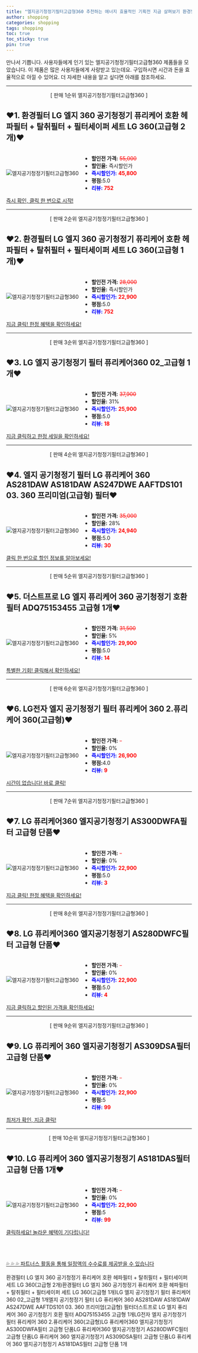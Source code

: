 ```yaml
---
title: "엘지공기청정기필터고급형360 추천하는 에너지 효율적인 기획전 지금 살펴보기 환경필터 LG 엘지 360 공기청정기"
author: shopping
categories: shopping
tags: shopping
toc: true
toc_sticky: true
pin: true
---
```

만나서 기쁩니다. 사용자들에게 인기 있는 엘지공기청정기필터고급형360 제품들을 모았습니다. 이 제품은 많은 사용자들에게 사랑받고 있는데요. 구입하시면 시간과 돈을 효율적으로 아낄 수 있어요. 더 자세한 내용을 알고 싶다면 아래를 참조하세요.

---
<p class="toplist" style="margin: 0 auto; display: block; width: fit-content;">[ 판매 1순위 엘지공기청정기필터고급형360 ]</p>

<h2><strong>❤️1. 환경필터 LG 엘지 360 공기청정기 퓨리케어 호환 헤파필터 + 탈취필터 + 필터세이퍼 세트 LG 360(고급형 2개)❤️</strong></h2>

<div style="display: flex; align-items: center;">
    <div style="flex: 0.4;">
        <img src="https://thumbnail9.coupangcdn.com/thumbnails/remote/230x230ex/image/vendor_inventory/db39/3135a37bcf177871499bede34b7e1b8ee3d117a841744667958844f211b6.jpg" alt="엘지공기청정기필터고급형360" style="max-width: 100%;">
    </div>
    <div style="flex: 0.6; margin-left: 10px;">
        <ul>
            <li><strong>할인전 가격:</strong> <del style="color: red;">55,000</del></li>
            <li><strong>할인율:</strong> 즉시할인가</li>
            <li><span style='color:blue'><strong>즉시할인가:</strong></span> <span style='color:red'><strong>45,800</strong></span></li>
            <li><strong>평점:</strong>5.0</li>
            <li><span style='color:blue'><strong>리뷰:</strong></span> <span style='color:red'><strong>752</strong></span></li>
        </ul>
    </div>
</div>
<div class="center">
    <a href="https://William4Davisa.github.io?lptag=AF9450613&subid=githubio&pageKey=7677932882&traceid=V0-153&itemId=20499935123&vendorItemId=87578174509" class="myButton">
        즉시 확인, 클릭 한 번으로 시작!
    </a>
</div>


---
<p class="toplist" style="margin: 0 auto; display: block; width: fit-content;">[ 판매 2순위 엘지공기청정기필터고급형360 ]</p>

<h2><strong>❤️2. 환경필터 LG 엘지 360 공기청정기 퓨리케어 호환 헤파필터 + 탈취필터 + 필터세이퍼 세트 LG 360(고급형 1개)❤️</strong></h2>

<div style="display: flex; align-items: center;">
    <div style="flex: 0.4;">
        <img src="https://thumbnail7.coupangcdn.com/thumbnails/remote/230x230ex/image/vendor_inventory/9de2/4e27cfb4e9ffa3782db2100777a2550c6fd0cb65a8539746c054864c4236.jpg" alt="엘지공기청정기필터고급형360" style="max-width: 100%;">
    </div>
    <div style="flex: 0.6; margin-left: 10px;">
        <ul>
            <li><strong>할인전 가격:</strong> <del style="color: red;">28,000</del></li>
            <li><strong>할인율:</strong> 즉시할인가</li>
            <li><span style='color:blue'><strong>즉시할인가:</strong></span> <span style='color:red'><strong>22,900</strong></span></li>
            <li><strong>평점:</strong>5.0</li>
            <li><span style='color:blue'><strong>리뷰:</strong></span> <span style='color:red'><strong>752</strong></span></li>
        </ul>
    </div>
</div>
<div class="center">
    <a href="https://William4Davisa.github.io?lptag=AF9450613&subid=githubio&pageKey=7677932882&traceid=V0-153&itemId=20499935085&vendorItemId=87578174528" class="myButton">
        지금 클릭! 한정 혜택을 확인하세요!
    </a>
</div>


---
<p class="toplist" style="margin: 0 auto; display: block; width: fit-content;">[ 판매 3순위 엘지공기청정기필터고급형360 ]</p>

<h2><strong>❤️3. LG 엘지 공기청정기 필터 퓨리케어360 02_고급형 1개❤️</strong></h2>

<div style="display: flex; align-items: center;">
    <div style="flex: 0.4;">
        <img src="https://thumbnail9.coupangcdn.com/thumbnails/remote/230x230ex/image/vendor_inventory/1a2d/d6e3e326ef404d0015382bac7d0f45cc0fed5943c81dcb7133c0c5a3f8ad.jpg" alt="엘지공기청정기필터고급형360" style="max-width: 100%;">
    </div>
    <div style="flex: 0.6; margin-left: 10px;">
        <ul>
            <li><strong>할인전 가격:</strong> <del style="color: red;">37,900</del></li>
            <li><strong>할인율:</strong> 31%</li>
            <li><span style='color:blue'><strong>즉시할인가:</strong></span> <span style='color:red'><strong>25,900</strong></span></li>
            <li><strong>평점:</strong>5.0</li>
            <li><span style='color:blue'><strong>리뷰:</strong></span> <span style='color:red'><strong>18</strong></span></li>
        </ul>
    </div>
</div>
<div class="center">
    <a href="https://William4Davisa.github.io?lptag=AF9450613&subid=githubio&pageKey=7689797564&traceid=V0-153&itemId=20560981041&vendorItemId=70012785727" class="myButton">
        지금 클릭하고 한정 세일을 확인하세요!
    </a>
</div>


---
<p class="toplist" style="margin: 0 auto; display: block; width: fit-content;">[ 판매 4순위 엘지공기청정기필터고급형360 ]</p>

<h2><strong>❤️4. 엘지 공기청정기 필터 LG 퓨리케어 360 AS281DAW AS181DAW AS247DWE AAFTDS101 03. 360 프리미엄(고급형) 필터❤️</strong></h2>

<div style="display: flex; align-items: center;">
    <div style="flex: 0.4;">
        <img src="https://thumbnail9.coupangcdn.com/thumbnails/remote/230x230ex/image/vendor_inventory/4c63/583e9670eec3be476d564b6560e82f0f6fbdff638649e8bb278419bab6e6.jpg" alt="엘지공기청정기필터고급형360" style="max-width: 100%;">
    </div>
    <div style="flex: 0.6; margin-left: 10px;">
        <ul>
            <li><strong>할인전 가격:</strong> <del style="color: red;">35,000</del></li>
            <li><strong>할인율:</strong> 28%</li>
            <li><span style='color:blue'><strong>즉시할인가:</strong></span> <span style='color:red'><strong>24,940</strong></span></li>
            <li><strong>평점:</strong>5.0</li>
            <li><span style='color:blue'><strong>리뷰:</strong></span> <span style='color:red'><strong>30</strong></span></li>
        </ul>
    </div>
</div>
<div class="center">
    <a href="https://William4Davisa.github.io?lptag=AF9450613&subid=githubio&pageKey=7337261594&traceid=V0-153&itemId=18850262623&vendorItemId=90115051396" class="myButton">
        클릭 한 번으로 할인 정보를 알아보세요!
    </a>
</div>


---
<p class="toplist" style="margin: 0 auto; display: block; width: fit-content;">[ 판매 5순위 엘지공기청정기필터고급형360 ]</p>

<h2><strong>❤️5. 더스트프로 LG 엘지 퓨리케어 360 공기청정기 호환 필터 ADQ75153455 고급형 1개❤️</strong></h2>

<div style="display: flex; align-items: center;">
    <div style="flex: 0.4;">
        <img src="https://thumbnail10.coupangcdn.com/thumbnails/remote/230x230ex/image/vendor_inventory/fe97/54c77436ccfe211569535b3275142d528481843ff5c5c0c9aa6cdc827f86.jpg" alt="엘지공기청정기필터고급형360" style="max-width: 100%;">
    </div>
    <div style="flex: 0.6; margin-left: 10px;">
        <ul>
            <li><strong>할인전 가격:</strong> <del style="color: red;">31,500</del></li>
            <li><strong>할인율:</strong> 5%</li>
            <li><span style='color:blue'><strong>즉시할인가:</strong></span> <span style='color:red'><strong>29,900</strong></span></li>
            <li><strong>평점:</strong>5.0</li>
            <li><span style='color:blue'><strong>리뷰:</strong></span> <span style='color:red'><strong>14</strong></span></li>
        </ul>
    </div>
</div>
<div class="center">
    <a href="https://William4Davisa.github.io?lptag=AF9450613&subid=githubio&pageKey=7431486863&traceid=V0-153&itemId=19302649057&vendorItemId=85166041517" class="myButton">
        특별한 기회! 클릭해서 확인하세요!
    </a>
</div>


---
<p class="toplist" style="margin: 0 auto; display: block; width: fit-content;">[ 판매 6순위 엘지공기청정기필터고급형360 ]</p>

<h2><strong>❤️6. LG전자 엘지 공기청정기 필터 퓨리케어 360 2.퓨리케어 360(고급형)❤️</strong></h2>

<div style="display: flex; align-items: center;">
    <div style="flex: 0.4;">
        <img src="https://thumbnail10.coupangcdn.com/thumbnails/remote/230x230ex/image/vendor_inventory/879e/c5e0741df33270410d8a00b34c0234192e27b256f1119c97b816ec6a08bf.jpg" alt="엘지공기청정기필터고급형360" style="max-width: 100%;">
    </div>
    <div style="flex: 0.6; margin-left: 10px;">
        <ul>
            <li><strong>할인전 가격:</strong> <del style="color: red;">-</del></li>
            <li><strong>할인율:</strong> 0%</li>
            <li><span style='color:blue'><strong>즉시할인가:</strong></span> <span style='color:red'><strong>26,900</strong></span></li>
            <li><strong>평점:</strong>4.0</li>
            <li><span style='color:blue'><strong>리뷰:</strong></span> <span style='color:red'><strong>9</strong></span></li>
        </ul>
    </div>
</div>
<div class="center">
    <a href="https://William4Davisa.github.io?lptag=AF9450613&subid=githubio&pageKey=275958420&traceid=V0-153&itemId=873489072&vendorItemId=77039978062" class="myButton">
        시간이 없습니다! 바로 클릭!
    </a>
</div>


---
<p class="toplist" style="margin: 0 auto; display: block; width: fit-content;">[ 판매 7순위 엘지공기청정기필터고급형360 ]</p>

<h2><strong>❤️7. LG 퓨리케어360 엘지공기청정기 AS300DWFA필터 고급형 단품❤️</strong></h2>

<div style="display: flex; align-items: center;">
    <div style="flex: 0.4;">
        <img src="https://thumbnail7.coupangcdn.com/thumbnails/remote/230x230ex/image/vendor_inventory/ff4b/faac42d3dff4c9e94626af0fa3f754828bedf9d3b175f597ed434eda8326.jpg" alt="엘지공기청정기필터고급형360" style="max-width: 100%;">
    </div>
    <div style="flex: 0.6; margin-left: 10px;">
        <ul>
            <li><strong>할인전 가격:</strong> <del style="color: red;">-</del></li>
            <li><strong>할인율:</strong> 0%</li>
            <li><span style='color:blue'><strong>즉시할인가:</strong></span> <span style='color:red'><strong>22,900</strong></span></li>
            <li><strong>평점:</strong>5.0</li>
            <li><span style='color:blue'><strong>리뷰:</strong></span> <span style='color:red'><strong>3</strong></span></li>
        </ul>
    </div>
</div>
<div class="center">
    <a href="https://William4Davisa.github.io?lptag=AF9450613&subid=githubio&pageKey=7581598815&traceid=V0-153&itemId=20014798208&vendorItemId=70560287652" class="myButton">
        지금 클릭! 한정 혜택을 확인하세요!
    </a>
</div>


---
<p class="toplist" style="margin: 0 auto; display: block; width: fit-content;">[ 판매 8순위 엘지공기청정기필터고급형360 ]</p>

<h2><strong>❤️8. LG 퓨리케어360 엘지공기청정기 AS280DWFC필터 고급형 단품❤️</strong></h2>

<div style="display: flex; align-items: center;">
    <div style="flex: 0.4;">
        <img src="https://thumbnail7.coupangcdn.com/thumbnails/remote/230x230ex/image/vendor_inventory/ff4b/faac42d3dff4c9e94626af0fa3f754828bedf9d3b175f597ed434eda8326.jpg" alt="엘지공기청정기필터고급형360" style="max-width: 100%;">
    </div>
    <div style="flex: 0.6; margin-left: 10px;">
        <ul>
            <li><strong>할인전 가격:</strong> <del style="color: red;">-</del></li>
            <li><strong>할인율:</strong> 0%</li>
            <li><span style='color:blue'><strong>즉시할인가:</strong></span> <span style='color:red'><strong>22,900</strong></span></li>
            <li><strong>평점:</strong>5.0</li>
            <li><span style='color:blue'><strong>리뷰:</strong></span> <span style='color:red'><strong>4</strong></span></li>
        </ul>
    </div>
</div>
<div class="center">
    <a href="https://William4Davisa.github.io?lptag=AF9450613&subid=githubio&pageKey=7581598066&traceid=V0-153&itemId=20014795490&vendorItemId=70560288718" class="myButton">
        지금 클릭하고 할인된 가격을 확인하세요!
    </a>
</div>


---
<p class="toplist" style="margin: 0 auto; display: block; width: fit-content;">[ 판매 9순위 엘지공기청정기필터고급형360 ]</p>

<h2><strong>❤️9. LG 퓨리케어 360 엘지공기청정기 AS309DSA필터 고급형 단품❤️</strong></h2>

<div style="display: flex; align-items: center;">
    <div style="flex: 0.4;">
        <img src="https://thumbnail7.coupangcdn.com/thumbnails/remote/230x230ex/image/vendor_inventory/ff4b/faac42d3dff4c9e94626af0fa3f754828bedf9d3b175f597ed434eda8326.jpg" alt="엘지공기청정기필터고급형360" style="max-width: 100%;">
    </div>
    <div style="flex: 0.6; margin-left: 10px;">
        <ul>
            <li><strong>할인전 가격:</strong> <del style="color: red;">-</del></li>
            <li><strong>할인율:</strong> 0%</li>
            <li><span style='color:blue'><strong>즉시할인가:</strong></span> <span style='color:red'><strong>22,900</strong></span></li>
            <li><strong>평점:</strong>5</li>
            <li><span style='color:blue'><strong>리뷰:</strong></span> <span style='color:red'><strong>99</strong></span></li>
        </ul>
    </div>
</div>
<div class="center">
    <a href="https://William4Davisa.github.io?lptag=AF9450613&subid=githubio&pageKey=7581597882&traceid=V0-153&itemId=20014794857&vendorItemId=70560288842" class="myButton">
        최저가 확인, 지금 클릭!
    </a>
</div>


---
<p class="toplist" style="margin: 0 auto; display: block; width: fit-content;">[ 판매 10순위 엘지공기청정기필터고급형360 ]</p>

<h2><strong>❤️10. LG 퓨리케어 360 엘지공기청정기 AS181DAS필터 고급형 단품 1개❤️</strong></h2>

<div style="display: flex; align-items: center;">
    <div style="flex: 0.4;">
        <img src="https://thumbnail7.coupangcdn.com/thumbnails/remote/230x230ex/image/vendor_inventory/ff4b/faac42d3dff4c9e94626af0fa3f754828bedf9d3b175f597ed434eda8326.jpg" alt="엘지공기청정기필터고급형360" style="max-width: 100%;">
    </div>
    <div style="flex: 0.6; margin-left: 10px;">
        <ul>
            <li><strong>할인전 가격:</strong> <del style="color: red;">-</del></li>
            <li><strong>할인율:</strong> 0%</li>
            <li><span style='color:blue'><strong>즉시할인가:</strong></span> <span style='color:red'><strong>22,900</strong></span></li>
            <li><strong>평점:</strong>5</li>
            <li><span style='color:blue'><strong>리뷰:</strong></span> <span style='color:red'><strong>99</strong></span></li>
        </ul>
    </div>
</div>
<div class="center">
    <a href="https://William4Davisa.github.io?lptag=AF9450613&subid=githubio&pageKey=7581590080&traceid=V0-153&itemId=20014769850&vendorItemId=70560299008" class="myButton">
        클릭하세요! 놀라운 혜택이 기다립니다!
    </a>
</div>

<br><br><br>[💦 💦 💦 파트너스 활동을 통해 일정액의 수수료를 제공받을 수 있습니다](https://link.coupang.com/a/bcpT2c)<br><br>환경필터 LG 엘지 360 공기청정기 퓨리케어 호환 헤파필터 + 탈취필터 + 필터세이퍼 세트 LG 360(고급형 2개)환경필터 LG 엘지 360 공기청정기 퓨리케어 호환 헤파필터 + 탈취필터 + 필터세이퍼 세트 LG 360(고급형 1개)LG 엘지 공기청정기 필터 퓨리케어360 02_고급형 1개엘지 공기청정기 필터 LG 퓨리케어 360 AS281DAW AS181DAW AS247DWE AAFTDS101 03. 360 프리미엄(고급형) 필터더스트프로 LG 엘지 퓨리케어 360 공기청정기 호환 필터 ADQ75153455 고급형 1개LG전자 엘지 공기청정기 필터 퓨리케어 360 2.퓨리케어 360(고급형)LG 퓨리케어360 엘지공기청정기 AS300DWFA필터 고급형 단품LG 퓨리케어360 엘지공기청정기 AS280DWFC필터 고급형 단품LG 퓨리케어 360 엘지공기청정기 AS309DSA필터 고급형 단품LG 퓨리케어 360 엘지공기청정기 AS181DAS필터 고급형 단품 1개